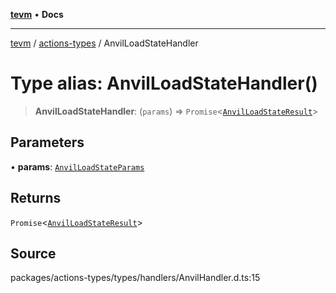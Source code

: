 [**tevm**](../../README.md) • **Docs**

***

[tevm](../../modules.md) / [actions-types](../README.md) / AnvilLoadStateHandler

# Type alias: AnvilLoadStateHandler()

> **AnvilLoadStateHandler**: (`params`) => `Promise`\<[`AnvilLoadStateResult`](AnvilLoadStateResult.md)\>

## Parameters

• **params**: [`AnvilLoadStateParams`](AnvilLoadStateParams.md)

## Returns

`Promise`\<[`AnvilLoadStateResult`](AnvilLoadStateResult.md)\>

## Source

packages/actions-types/types/handlers/AnvilHandler.d.ts:15
